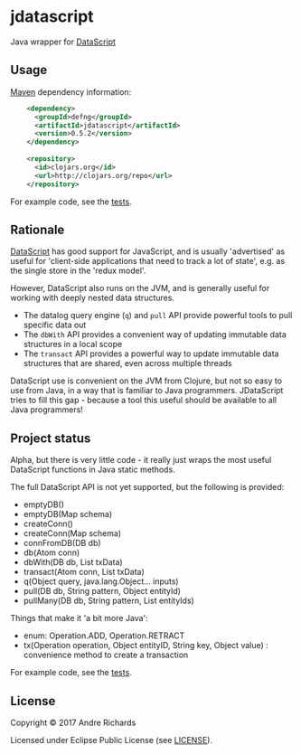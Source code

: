 # jdatascript

Java wrapper for [DataScript](https://github.com/tonsky/datascript)

## Usage
    
[Maven](http://maven.apache.org/) dependency information:
```xml
    <dependency>
      <groupId>defng</groupId>
      <artifactId>jdatascript</artifactId>
      <version>0.5.2</version>
    </dependency>
    
    <repository>
      <id>clojars.org</id>
      <url>http://clojars.org/repo</url>
    </repository>
```

For example code, see the [tests](https://github.com/andrerichards/jdatascript/blob/master/test/defng/jdatascript/JDataScriptTest.java).

## Rationale
[DataScript](https://github.com/tonsky/datascript) has good support for JavaScript, and is usually 'advertised' as useful for 'client-side applications that need to track a lot of state', e.g. as the single store in the 'redux model'.

However, DataScript also runs on the JVM, and is generally useful for working with deeply nested data structures. 
* The datalog query engine (`q`) and `pull` API provide powerful tools to pull specific data out
* The `dbWith` API provides a convenient way of updating immutable data structures in a local scope
* The `transact` API provides a powerful way to update immutable data structures that are shared, even across multiple threads

DataScript use is convenient on the JVM from Clojure, but not so easy to use from Java, in a way that is familiar to Java programmers. JDataScript tries to fill this gap - because a tool this useful should be available to all Java programmers!

## Project status
Alpha, but there is very little code - it really just wraps the most useful DataScript functions in Java static methods.

The full DataScript API is not yet supported, but the following is provided:
* emptyDB()
* emptyDB(Map schema)
* createConn()
* createConn(Map schema)
* connFromDB(DB db)
* db(Atom conn)
* dbWith(DB db, List txData)
* transact(Atom conn, List txData)
* q(Object query, java.lang.Object... inputs)
* pull(DB db, String pattern, Object entityId)
* pullMany(DB db, String pattern, List entityIds)

Things that make it 'a bit more Java':
* enum: Operation.ADD, Operation.RETRACT
* tx(Operation operation, Object entityID, String key, Object value) : convenience method to create a transaction 


For example code, see the [tests](https://github.com/andrerichards/jdatascript/blob/master/test/defng/jdatascript/JDataScriptTest.java).

## License

Copyright © 2017 Andre Richards

Licensed under Eclipse Public License (see [LICENSE](LICENSE)).
